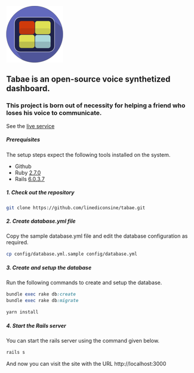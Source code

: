 ![tabae logo](https://github.com/linediconsine/tabae/blob/main/public/apple-icon-152x152.png?raw=true)

## Tabae is an open-source voice synthetized dashboard.
### This project is born out of necessity for helping a friend who loses his voice to communicate.

See the [live service](https://www.tabae.cloud)

##### Prerequisites

The setup steps expect the following tools installed on the system.

- Github
- Ruby [2.7.0](https://github.com/organization/project-name/blob/master/.ruby-version#L1)
- Rails [6.0.3.7](https://github.com/organization/project-name/blob/master/Gemfile#L12)

##### 1. Check out the repository

```bash
git clone https://github.com/linediconsine/tabae.git
```

##### 2. Create database.yml file

Copy the sample database.yml file and edit the database configuration as required.

```bash
cp config/database.yml.sample config/database.yml
```

##### 3. Create and setup the database

Run the following commands to create and setup the database.

```ruby
bundle exec rake db:create
bundle exec rake db:migrate
```

```bash
yarn install
```

##### 4. Start the Rails server

You can start the rails server using the command given below.

```ruby
rails s
```

And now you can visit the site with the URL http://localhost:3000
